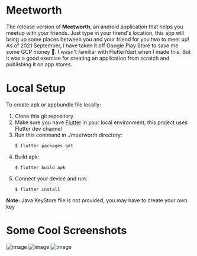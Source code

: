 # Meetworth
The release version of **Meetworth**, an android application that helps you meetup with your friends. Just type in your firend's location, this app will bring up some places between you and your friend for you two to meet up!  
As of 2021 September, I have taken it off Google Play Store to save me some GCP money 🙂. I wasn't familiar with Flutter/dart when I made this. But it was a good exercise for creating an application from scratch and publishing it on app stores.

# Local Setup
To create apk or appbundle file locally:
1. Clone this git repository
2. Make sure you have [Flutter](https://flutter.dev/docs/get-started/install) in your local environment, this project uses Flutter dev channel
3. Run this command  in ./meetworth directory:
    ```
    $ flutter packages get
    ```
4. Build apk:
    ```
    $ flutter build apk
    ```
5. Connect your device and run:
    ```
    $ flutter install
    ```
**Note:**
Java KeyStore file is not provided, you may have to create your own key

# Some Cool Screenshots
![image](https://user-images.githubusercontent.com/40646603/132717931-68edba2e-d374-4a14-8a2a-d3c253d3335f.png)
![image](https://user-images.githubusercontent.com/40646603/132718048-d41a6774-7c34-4d58-8511-631921eac84f.png)
![image](https://user-images.githubusercontent.com/40646603/132718071-2a3ad9cb-a7df-4fd7-9f33-7c31795c6388.png)

